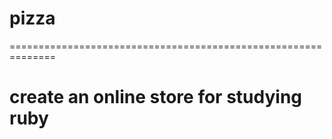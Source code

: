 # pizza
==============================================================
# create an online store for studying ruby